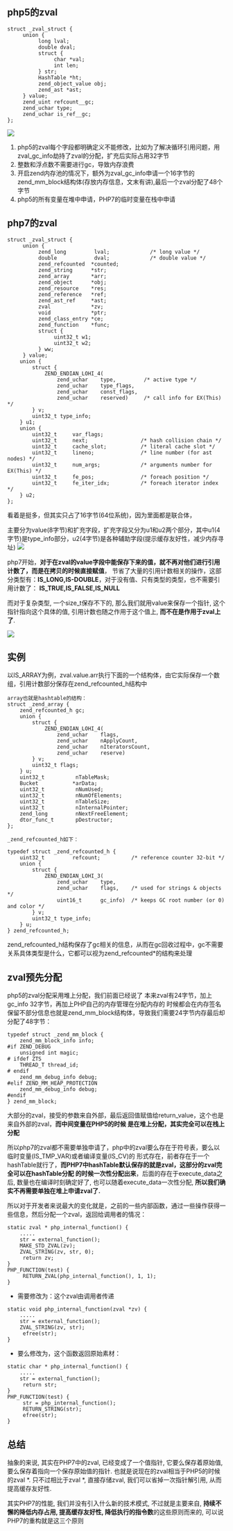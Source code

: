 ## php5的zval
```
struct _zval_struct {
     union {
          long lval;
          double dval;
          struct {
               char *val;
               int len;
          } str;
          HashTable *ht;
          zend_object_value obj;
          zend_ast *ast;
     } value;
     zend_uint refcount__gc;
     zend_uchar type;
     zend_uchar is_ref__gc;
};
```
![](../images/14596353-fa63278ad6dd16d4.png)

1. php5的zval每个字段都明确定义不能修改，比如为了解决循环引用问题，用zval_gc_info劫持了zval的分配，扩充后实际占用32字节
2. 整数和浮点数不需要进行gc，导致内存浪费
3. 开启zend内存池的情况下，额外为zval_gc_info申请一个16字节的zend_mm_block结构体(存放内存信息，文末有讲),最后一个zval分配了48个字节
4. php5的所有变量在堆中申请，PHP7的临时变量在栈中申请
## php7的zval
```
struct _zval_struct {
     union {
          zend_long         lval;             /* long value */
          double            dval;             /* double value */
          zend_refcounted  *counted;
          zend_string      *str;
          zend_array       *arr;
          zend_object      *obj;
          zend_resource    *res;
          zend_reference   *ref;
          zend_ast_ref     *ast;
          zval             *zv;
          void             *ptr;
          zend_class_entry *ce;
          zend_function    *func;
          struct {
               uint32_t w1;
               uint32_t w2;
          } ww;
     } value;
    union {
        struct {
            ZEND_ENDIAN_LOHI_4(
                zend_uchar    type,         /* active type */
                zend_uchar    type_flags,
                zend_uchar    const_flags,
                zend_uchar    reserved)     /* call info for EX(This) */
        } v;
        uint32_t type_info;
    } u1;
    union {
        uint32_t     var_flags;
        uint32_t     next;                 /* hash collision chain */
        uint32_t     cache_slot;           /* literal cache slot */
        uint32_t     lineno;               /* line number (for ast nodes) */
        uint32_t     num_args;             /* arguments number for EX(This) */
        uint32_t     fe_pos;               /* foreach position */
        uint32_t     fe_iter_idx;          /* foreach iterator index */
    } u2;
};
```

看着是挺多，但其实只占了16字节(64位系统)，因为里面都是联合体，

主要分为value(8字节)和扩充字段，扩充字段又分为u1和u2两个部分，其中u1(4字节)是type_info部分，u2(4字节)是各种辅助字段(提示缓存友好性，减少内存寻址)
![](../images/74203E3A-ACF3-49C2-9637-F5EAC4CD06F6.jpeg)

php7开始，**对于在zval的value字段中能保存下来的值，就不再对他们进行引用计数了，而是在拷贝的时候直接赋值**，
节省了大量的引用计数相关的操作，这部分类型有：**IS_LONG,IS-DOUBLE**，对于没有值、只有类型的类型，也不需要引用计数了：
**IS_TRUE,IS_FALSE,IS_NULL**

而对于复杂类型, 一个size_t保存不下的, 那么我们就用value来保存一个指针, 这个指针指向这个具体的值, 
引用计数也随之作用于这个值上, **而不在是作用于zval上了**.

![](../images/zval1.png)

## 实例
以IS_ARRAY为例，zval.value.arr执行下面的一个结构体，由它实际保存一个数组，引用计数部分保存在zend_refcounted_h结构中

```
array也就是hashtable的结构：
struct _zend_array {
    zend_refcounted_h gc;
    union {
        struct {
            ZEND_ENDIAN_LOHI_4(
                zend_uchar    flags,
                zend_uchar    nApplyCount,
                zend_uchar    nIteratorsCount,
                zend_uchar    reserve)
        } v;
        uint32_t flags;
    } u;
    uint32_t          nTableMask;
    Bucket           *arData;
    uint32_t          nNumUsed;
    uint32_t          nNumOfElements;
    uint32_t          nTableSize;
    uint32_t          nInternalPointer;
    zend_long         nNextFreeElement;
    dtor_func_t       pDestructor;
};

_zend_refcounted_h如下：

typedef struct _zend_refcounted_h {
    uint32_t         refcount;          /* reference counter 32-bit */
    union {
        struct {
            ZEND_ENDIAN_LOHI_3(
                zend_uchar    type,
                zend_uchar    flags,    /* used for strings & objects */
                uint16_t      gc_info)  /* keeps GC root number (or 0) and color */
        } v;
        uint32_t type_info;
    } u;
} zend_refcounted_h;
```

zend_refcounted_h结构保存了gc相关的信息，从而在gc回收过程中，gc不需要关系具体类型是什么，它都可以视为zend_refcounted*的结构来处理

## zval预先分配

php5的zval分配采用堆上分配，我们前面已经说了 本来zval有24字节，加上gc_info 32字节，再加上PHP自己的内存管理在分配内存的
时候都会在内存签名保留不部分信息也就是zend_mm_block结构体，导致我们需要24字节内存最后却分配了48字节：
```
typedef struct _zend_mm_block {
    zend_mm_block_info info;
#if ZEND_DEBUG
    unsigned int magic;
# ifdef ZTS
    THREAD_T thread_id;
# endif
    zend_mm_debug_info debug;
#elif ZEND_MM_HEAP_PROTECTION
    zend_mm_debug_info debug;
#endif
} zend_mm_block;
```

大部分的zval，接受的参数来自外部，最后返回值赋值给return_value，这个也是来自外部的zval，**而中间变量在PHP5的时候
是在堆上分配，其实完全可以在栈上分配**

所以php7的zval都不需要单独申请了，php中的zval要么存在于符号表，要么以临时变量(IS_TMP_VAR)或者编译变量(IS_CV)的
形式存在，前者存在于一个hashTable就行了，**而PHP7中hashTable默认保存的就是zval，这部分的zval完全可以在hashTable分配
的时候一次性分配出来**，后面的存在于execute_data之后, 数量也在编译时刻确定好了, 也可以随着execute_data一次性分配, 
**所以我们确实不再需要单独在堆上申请zval了.**

所以对于开发者来说最大的变化就是，之前的一些内部函数，通过一些操作获得一些信息，然后分配一个zval，返回给调用者的情况：
```
static zval * php_internal_function() {
    .....
    str = external_function();
    MAKE_STD_ZVAL(zv);
    ZVAL_STRING(zv, str, 0);
     return zv;
}
PHP_FUNCTION(test) {
     RETURN_ZVAL(php_internal_function(), 1, 1);
}
```
- 需要修改为：这个zval由调用者传递
```
static void php_internal_function(zval *zv) {
    .....
    str = external_function();
    ZVAL_STRING(zv, str);
     efree(str);
}
```
- 要么修改为，这个函数返回原始素材：
```
static char * php_internal_function() {
    .....
    str = external_function();
     return str;
}
PHP_FUNCTION(test) {
     str = php_internal_function();
     RETURN_STRING(str);
     efree(str);
}
```

## 总结

抽象的来说, 其实在PHP7中的zval, 已经变成了一个值指针, 它要么保存着原始值, 要么保存着指向一个保存原始值的指针. 
也就是说现在的zval相当于PHP5的时候的zval *. 只不过相比于zval *, 直接存储zval, 我们可以省掉一次指针解引用, 
从而提高缓存友好性.

其实PHP7的性能, 我们并没有引入什么新的技术模式, 不过就是主要来自, 
**持续不懈的降低内存占用, 提高缓存友好性, 降低执行的指令数**的这些原则而来的, 可以说PHP7的重构就是这三个原则